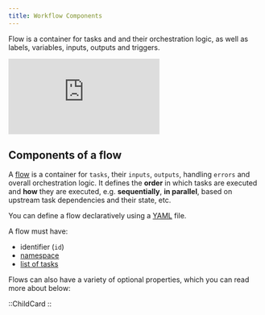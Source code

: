 ```yaml
---
title: Workflow Components
---
```


Flow is a container for tasks and and their orchestration logic, as well as labels, variables, inputs, outputs and triggers.

<div class="video-container">
  <iframe src="https://www.youtube.com/embed/videoseries?si=whmYodwNaDUsj1VL&amp;list=PLEK3H8YwZn1qZQ6s3FORSx9fwZUpZKHVM" title="YouTube video player" frameborder="0" allow="accelerometer; autoplay; clipboard-write; encrypted-media; gyroscope; picture-in-picture; web-share" referrerpolicy="strict-origin-when-cross-origin" allowfullscreen></iframe>
</div>

## Components of a flow

A [flow](/docs/workflow-components/flow) is a container for `tasks`, their `inputs`, `outputs`, handling `errors` and overall orchestration logic. It defines the **order** in which tasks are executed and **how** they are executed, e.g. **sequentially**, **in parallel**, based on upstream task dependencies and their state, etc.

You can define a flow declaratively using a [YAML](https://en.wikipedia.org/wiki/YAML) file.

A flow must have:
- identifier (`id`)
- [namespace](/docs/workflow-components/namespace)
- [list of tasks](/docs/workflow-components/tasks)

Flows can also have a variety of optional properties, which you can read more about below:

::ChildCard
::
